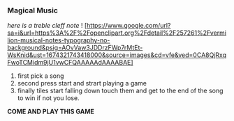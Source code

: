 ### Magical Music

*here is a treble cleff note*
! [https://www.google.com/url?sa=i&url=https%3A%2F%2Fopenclipart.org%2Fdetail%2F257261%2Fvermilion-musical-notes-typography-no-background&psig=AOvVaw3JDDrzFWp7rMtEt-WsKnid&ust=1674321743418000&source=images&cd=vfe&ved=0CA8QjRxqFwoTCMidm9jU1vwCFQAAAAAdAAAABAE] 
1. first pick a song
2. second press start and strart playing a game
3. finally tiles start falling down touch them and get to the end of the song to win if not you lose.

**COME AND PLAY THIS GAME**

